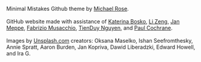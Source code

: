 Minimal Mistakes Github theme by <a href="https://github.com/mmistakes">Michael Rose</a>.
<br><br>
GitHub website made with assistance of <a href="https://github.com/k-bosko/k-bosko.github.io">Katerina Bosko</a>, <a href="https://zenglix.github.io/">Li Zeng</a>, <a href="https://www.janmeppe.com/">Jan Meppe</a>, <a href="https://www.fabriziomusacchio.com/">Fabrizio Musacchio</a>, <a href="https://adev42.com/demo-jekyll-mmistakes/">TienDuy Nguyen</a>, and <a href="https://ptc-it.de/">Paul Cochrane</a>.
<br><br>
Images by <a href="https://unsplash.com/">Unsplash.com</a> creators: Oksana Maselko, Ishan Seefromthesky, Annie Spratt, Aaron Burden, Jan Kopriva, Dawid Liberadzki, Edward Howell, and Ira G.
